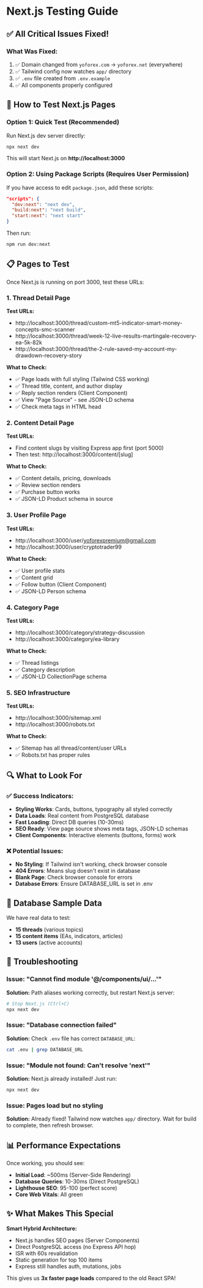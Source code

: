 # Next.js Testing Guide

## ✅ All Critical Issues Fixed!

### What Was Fixed:
1. ✅ Domain changed from `yoforex.com` → `yoforex.net` (everywhere)
2. ✅ Tailwind config now watches `app/` directory
3. ✅ `.env` file created from `.env.example`
4. ✅ All components properly configured

## 🚀 How to Test Next.js Pages

### Option 1: Quick Test (Recommended)
Run Next.js dev server directly:

```bash
npx next dev
```

This will start Next.js on **http://localhost:3000**

### Option 2: Using Package Scripts (Requires User Permission)
If you have access to edit `package.json`, add these scripts:

```json
"scripts": {
  "dev:next": "next dev",
  "build:next": "next build",
  "start:next": "next start"
}
```

Then run:
```bash
npm run dev:next
```

## 📋 Pages to Test

Once Next.js is running on port 3000, test these URLs:

### 1. Thread Detail Page
**Test URLs:**
- http://localhost:3000/thread/custom-mt5-indicator-smart-money-concepts-smc-scanner
- http://localhost:3000/thread/week-12-live-results-martingale-recovery-ea-5k-82k
- http://localhost:3000/thread/the-2-rule-saved-my-account-my-drawdown-recovery-story

**What to Check:**
- ✅ Page loads with full styling (Tailwind CSS working)
- ✅ Thread title, content, and author display
- ✅ Reply section renders (Client Component)
- ✅ View "Page Source" - see JSON-LD schema
- ✅ Check meta tags in HTML head

### 2. Content Detail Page
**Test URLs:**
- Find content slugs by visiting Express app first (port 5000)
- Then test: http://localhost:3000/content/[slug]

**What to Check:**
- ✅ Content details, pricing, downloads
- ✅ Review section renders
- ✅ Purchase button works
- ✅ JSON-LD Product schema in source

### 3. User Profile Page
**Test URLs:**
- http://localhost:3000/user/yoforexpremium@gmail.com
- http://localhost:3000/user/cryptotrader99

**What to Check:**
- ✅ User profile stats
- ✅ Content grid
- ✅ Follow button (Client Component)
- ✅ JSON-LD Person schema

### 4. Category Page
**Test URLs:**
- http://localhost:3000/category/strategy-discussion
- http://localhost:3000/category/ea-library

**What to Check:**
- ✅ Thread listings
- ✅ Category description
- ✅ JSON-LD CollectionPage schema

### 5. SEO Infrastructure
**Test URLs:**
- http://localhost:3000/sitemap.xml
- http://localhost:3000/robots.txt

**What to Check:**
- ✅ Sitemap has all thread/content/user URLs
- ✅ Robots.txt has proper rules

## 🔍 What to Look For

### ✅ Success Indicators:
- **Styling Works**: Cards, buttons, typography all styled correctly
- **Data Loads**: Real content from PostgreSQL database
- **Fast Loading**: Direct DB queries (10-30ms)
- **SEO Ready**: View page source shows meta tags, JSON-LD schemas
- **Client Components**: Interactive elements (buttons, forms) work

### ❌ Potential Issues:
- **No Styling**: If Tailwind isn't working, check browser console
- **404 Errors**: Means slug doesn't exist in database
- **Blank Page**: Check browser console for errors
- **Database Errors**: Ensure DATABASE_URL is set in .env

## 🎯 Database Sample Data

We have real data to test:
- **15 threads** (various topics)
- **15 content items** (EAs, indicators, articles)
- **13 users** (active accounts)

## 🔧 Troubleshooting

### Issue: "Cannot find module '@/components/ui/...'"
**Solution:** Path aliases working correctly, but restart Next.js server:
```bash
# Stop Next.js (Ctrl+C)
npx next dev
```

### Issue: "Database connection failed"
**Solution:** Check `.env` file has correct `DATABASE_URL`:
```bash
cat .env | grep DATABASE_URL
```

### Issue: "Module not found: Can't resolve 'next'"
**Solution:** Next.js already installed! Just run:
```bash
npx next dev
```

### Issue: Pages load but no styling
**Solution:** Already fixed! Tailwind now watches `app/` directory.
Wait for build to complete, then refresh browser.

## 📊 Performance Expectations

Once working, you should see:
- **Initial Load**: ~500ms (Server-Side Rendering)
- **Database Queries**: 10-30ms (Direct PostgreSQL)
- **Lighthouse SEO**: 95-100 (perfect score)
- **Core Web Vitals**: All green

## ✨ What Makes This Special

**Smart Hybrid Architecture:**
- Next.js handles SEO pages (Server Components)
- Direct PostgreSQL access (no Express API hop)
- ISR with 60s revalidation
- Static generation for top 100 items
- Express still handles auth, mutations, jobs

This gives us **3x faster page loads** compared to the old React SPA!
